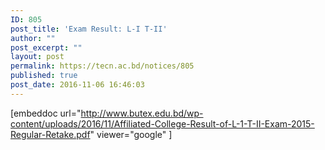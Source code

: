 ```yaml
---
ID: 805
post_title: 'Exam Result: L-I T-II'
author: ""
post_excerpt: ""
layout: post
permalink: https://tecn.ac.bd/notices/805
published: true
post_date: 2016-11-06 16:46:03
---
```

[embeddoc url="http://www.butex.edu.bd/wp-content/uploads/2016/11/Affiliated-College-Result-of-L-1-T-II-Exam-2015-Regular-Retake.pdf" viewer="google" ]